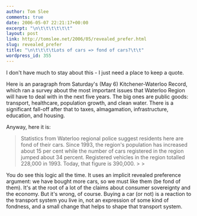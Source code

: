 ```yaml
---
author: Tom Slee
comments: true
date: 2006-05-07 22:21:17+00:00
excerpt: "\n\t\t\t\t\t\t"
layout: post
link: http://tomslee.net/2006/05/revealed_prefer.html
slug: revealed_prefer
title: "\n\t\t\t\tLots of cars => fond of cars?\t\t"
wordpress_id: 355
---
```



				

I don't have much to stay about this - I just need a place to keep a quote.




Here is an paragraph from Saturday's (May 6) Kitchener-Waterloo Record, which ran a survey about the most important issues that Waterloo Region will have to deal with in the next five years. The big ones are public goods: transport, healthcare, population growth, and clean water. There is a significant fall-off after that to taxes, almagamation, infrastructure, education, and housing.




Anyway, here it is:

<blockquote>Statistics from Waterloo regional police suggest residents here are fond of their cars. Since 1993, the region's population has increased about 15 per cent while the number of cars registered in the region jumped about 34 percent. Registered vehicles in the region totalled 228,000 in 1993. Today, that figure is 390,000.
> 
> </blockquote>

You do see this logic all the time. It uses an implicit revealed preference argument: we have bought more cars, so we must like them (be fond of them). It's at the root of a lot of the claims about consumer sovereignty and the economy. But it's wrong, of course. Buying a car (or not) is a reaction to the transport system you live in, not an expression of some kind of fondness, and a small change that helps to shape that transport system.  



		
